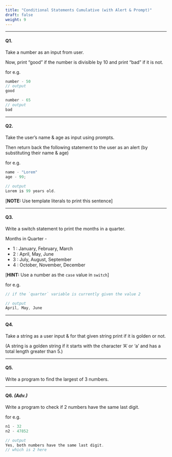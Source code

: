 ```yaml
---
title: "Conditional Statements Cumulative (with Alert & Prompt)"
draft: false
weight: 9
---
```


---

#### Q1.

Take a number as an input from user.

Now, print “good” if the number is divisible by 10 and print “bad” if it is not.

for e.g.

```jsx
number - 50
// output
good

number - 65
// output
bad
```

---

#### Q2.

Take the user’s name & age as input using prompts.

Then return back the following statement to the user as an alert (by substituting their name & age)

for e.g.

```jsx
name - "Lorem"     
age - 99;

// output
Lorem is 99 years old.
```

[**NOTE:** Use template literals to print this sentence]

---

#### Q3.

Write a switch statement to print the months in a quarter.

Months in Quarter  -
- 1 : January, February, March
- 2 : April, May, June
- 3 : July, August, September
- 4 : October, November, December

[**HINT:** Use a number as the `case` value in `switch`]

for e.g.

```jsx
// if the `quarter` variable is currently given the value 2

// output
April, May, June
```

---

#### Q4.

Take a string as a user input & for that given string print if it is golden or not.

(A string is a golden string if it starts with the character ‘A’ or ‘a’ and has a total
length greater than 5.)

---

#### Q5.

Write a program to find the largest of 3 numbers.

---

#### Q6. _(Adv.)_

Write a program to check if 2 numbers have the same last digit.

for e.g.

```jsx
n1 - 32 
n2 - 47852

// output
Yes, both numbers have the same last digit.
// which is 2 here
```